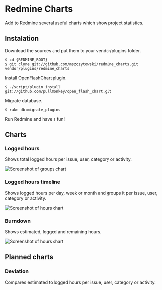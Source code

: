 Redmine Charts
==============

Add to Redmine several useful charts which show project statistics.

## Instalation

Download the sources and put them to your vendor/plugins folder.

    $ cd {REDMINE_ROOT}
    $ git clone git://github.com/mszczytowski/redmine_charts.git vendor/plugins/redmine_charts

Install OpenFlashChart plugin. 

    $ ./script/plugin install git://github.com/pullmonkey/open_flash_chart.git

Migrate database.

    $ rake db:migrate_plugins

Run Redmine and have a fun!

## Charts

### Logged hours

Shows total logged hours per issue, user, category or activity.

![Screenshot of groups chart](master/images/groups.png?raw=true)

### Logged hours timeline

Shows logged hours per day, week or month and groups it per issue, user, category or activity. 

![Screenshot of hours chart](master/images/hours.png?raw=true)

### Burndown

Shows estimated, logged and remaining hours.

![Screenshot of hours chart](master/images/burndown.png?raw=true)

## Planned charts

### Deviation

Compares estimated to logged hours per issue, user, category or activity.
